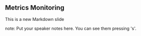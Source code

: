 ##  Metrics Monitoring

This is a new Markdown slide

note:
    Put your speaker notes here.
    You can see them pressing 's'.
